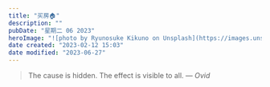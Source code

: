 ```yaml
---
title: "买房🏠"
description: ""
pubDate: "星期二 06 2023"
heroImage: "![photo by Ryunosuke Kikuno on Unsplash](https://images.unsplash.com/photo-1685857011630-cef679285c9c?crop=entropy&cs=srgb&fm=jpg&ixid=M3wzNjM5Nzd8MHwxfHJhbmRvbXx8fHx8fHx8fDE2ODc4NDUwODl8&ixlib=rb-4.0.3&q=85&w=1200&h=400)"
date created: "2023-02-12 15:03"
date modified: "2023-06-27"
---
```


> The cause is hidden. The effect is visible to all.
> — <cite>Ovid</cite>


